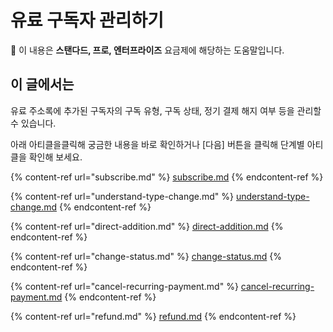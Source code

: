 # 유료 구독자 관리하기

💬 이 내용은 **스탠다드, 프로, 엔터프라이즈** 요금제에 해당하는 도움말입니다.

## 이 글에서는

유료 주소록에 추가된 구독자의 구독 유형, 구독 상태, 정기 결제 해지 여부 등을 관리할 수 있습니다.&#x20;

아래 아티클을클릭해 궁금한 내용을 바로 확인하거나 \[다음] 버튼을 클릭해 단계별 아티클을 확인해 보세요.

{% content-ref url="subscribe.md" %}
[subscribe.md](subscribe.md)
{% endcontent-ref %}

{% content-ref url="understand-type-change.md" %}
[understand-type-change.md](understand-type-change.md)
{% endcontent-ref %}

{% content-ref url="direct-addition.md" %}
[direct-addition.md](direct-addition.md)
{% endcontent-ref %}

{% content-ref url="change-status.md" %}
[change-status.md](change-status.md)
{% endcontent-ref %}

{% content-ref url="cancel-recurring-payment.md" %}
[cancel-recurring-payment.md](cancel-recurring-payment.md)
{% endcontent-ref %}

{% content-ref url="refund.md" %}
[refund.md](refund.md)
{% endcontent-ref %}
